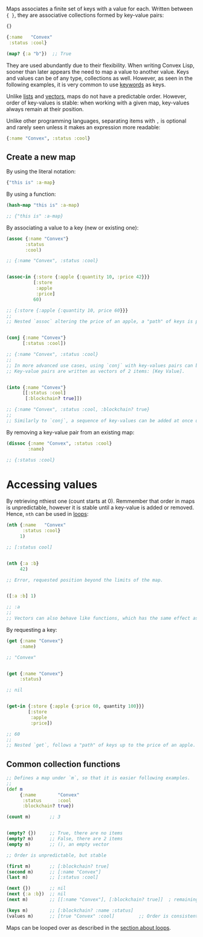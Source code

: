 Maps associates a finite set of keys with a value for each. Written between `{ }`, they are associative collections formed by key-value pairs:

```clojure
{}

{:name   "Convex"
 :status :cool}

(map? {:a "b"})  ;; True
```

They are used abundantly due to their flexibility. When writing Convex Lisp, sooner than later appears the need to map a value to another value.
Keys and values can be of any type, collections as well. However, as seen in the following examples, it is very common to use [keywords](/cvm/data-types/keyword)
as keys.

Unlike [lists](/cvm/data-types/list) and [vectors](/cvm/data-types/vector), maps do not have a predictable order. However, order of key-values is stable:
when working with a given map, key-values always remain at their position.

Unlike other programming languages, separating items with `,` is optional and rarely seen unless it makes an expression more readable:

```clojure
{:name "Convex", :status :cool}
```


## Create a new map

By using the literal notation:

```clojure
{"this is" :a-map}
```

By using a function:

```clojure
(hash-map "this is" :a-map)

;; {"this is" :a-map}
```

By associating a value to a key (new or existing one):

```clojure
(assoc {:name "Convex"}
       :status
       :cool)

;; {:name "Convex", :status :cool}


(assoc-in {:store {:apple {:quantity 10, :price 42}}}
          [:store
           :apple
           :price]
          60)

;; {:store {:apple {:quantity 10, price 60}}}
;;
;; Nested `assoc` altering the price of an apple, a "path" of keys is provided as a vector.


(conj {:name "Convex"}
      [:status :cool])

;; {:name "Convex", :status :cool}
;;
;; In more advanced use cases, using `conj` with key-values pairs can be useful.
;; Key-value pairs are written as vectors of 2 items: [Key Value].


(into {:name "Convex"}
      [[:status :cool]
       [:blockchain? true]])

;; {:name "Convex", :status :cool, :blockchain? true}
;;
;; Similarly to `conj`, a sequence of key-values can be added at once using `into`.
```

By removing a key-value pair from an existing map:

```clojure
(dissoc {:name "Convex", :status :cool}
        :name)
        
;; {:status :cool}
```


# Accessing values

By retrieving nthiest one (count starts at 0). Remmember that order in maps is unpredictable, however it is stable until a key-value
is added or removed. Hence, `nth` can be used in [loops](/cvm/loops):

```clojure
(nth {:name   "Convex"
      :status :cool}
     1)

;; [:status cool]


(nth {:a :b}
     42)

;; Error, requested position beyond the limits of the map.


([:a :b] 1)

;; :a
;;
;; Vectors can also behave like functions, which has the same effect as `nth`.
```

By requesting a key:

```clojure
(get {:name "Convex"}
     :name)

;; "Convex"


(get {:name "Convex"}
     :status)

;; nil


(get-in {:store {:apple {:price 60, quantity 100}}}
        [:store
         :apple
         :price])

;; 60
;;
;; Nested `get`, follows a "path" of keys up to the price of an apple.
```


## Common collection functions

```clojure
;; Defines a map under `m`, so that it is easier following examples.
;;
(def m
     {:name        "Convex"
      :status      :cool
      :blockchain? true})
```

```clojure
(count m)       ;; 3


(empty? {})     ;; True, there are no items
(empty? m)      ;; False, there are 2 items
(empty m)       ;; (), an empty vector

;; Order is unpredictable, but stable

(first m)       ;; [:blockchain? true]
(second m)      ;; [:name "Convex"]
(last m)        ;; [:status :cool]

(next {})       ;; nil
(next {:a :b})  ;; nil
(next m)        ;; [[:name "Convex"], [:blockchain? true]]  ; remaining key-values after removing the first one

(keys m)        ;; [:blockchain? :name :status]
(values m)      ;; [true "Convex" :cool]         ;; Order is consistent with `keys`
```

Maps can be looped over as described in the [section about loops](/cvm/loops).
